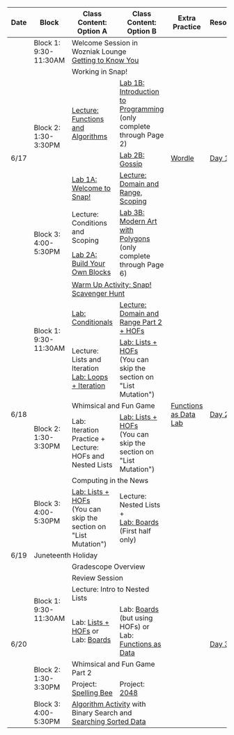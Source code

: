 <table class="table table-bordered schedule-table">
  <thead>
    <tr>
      <th>Date</th>
      <th>Block</th>
      <th>Class Content: Option A</th>
      <th>Class Content: Option B</th>
      <th>Extra Practice</th>
      <th>Resources/Links</th>
    </tr>
  </thead>
  <tbody class="js-scheduleContent">
    <tr>
      <td rowspan = "7">6/17</td>
      <td>Block 1: 9:30-11:30AM</td>
      <td colspan = "2">Welcome Session in Wozniak Lounge <br/> <a href="https://forms.gle/U8n623wJ3tb1U6DK7">Getting to Know You</a></td>
      <td rowspan = "7"><a href="https://docs.google.com/document/d/14yTQOcw_RqoeyT5H0eQZNCjQj1QWi84-KD8yaVftsCQ/edit">Wordle</a></td>
      <td rowspan = "7"><a href="https://forms.gle/vApBKmS3hwZcfAPy9">Day 1 Reflection</a></td>
    </tr>
    <tr>
      <td rowspan = "4">Block 2: 1:30-3:30PM</td>
      <td colspan = "2">Working in Snap!</td>
    </tr>
    <tr>
      <td rowspan = "2"><a href="https://docs.google.com/presentation/d/1JNsDRrr9ccE3mXnRKIvmXeAyBGE93W4gewTUYOAivFA/edit?usp=sharing">Lecture: Functions and Algorithms</a></td>
      <td><a href="https://bjc.edc.org/bjc-r/cur/programming/1-introduction/1-building-an-app/1-creating-a-snap-account.html?topic=nyc_bjc%2F1-intro-loops.topic&course=bjc4nyc.html&novideo&noassignment">Lab 1B: Introduction to Programming</a><br/>(only complete through Page 2)
      </td>
    </tr>
    <tr>
      <td><a href="https://bjc.edc.org/bjc-r/cur/programming/1-introduction/2-gossip-and-greet/1-pair-programming.html?topic=nyc_bjc%2F1-intro-loops.topic&course=bjc4nyc.html&novideo&noassignment">Lab 2B: Gossip</a></td>
    </tr>
    <tr>
      <td><a href="https://cs10.org/bjc-r/llab/html/topic.html?1&2&3&topic=berkeley_bjc%2Fintro_pair%2F1-introduction.topic&course&novideo&noreading&noassignment">Lab 1A: Welcome to Snap!</a></td>
      <td><a href="https://docs.google.com/presentation/d/1nCbASO4tRndnURuD8jf4-3m8Ul5umsCrjhFqpV2LGQg/edit#slide=id.g273b829c944_0_407">Lecture: Domain and Range, Scoping</a>
      </td>
    </tr>
    <tr>
      <td rowspan = "2">Block 3: 4:00-5:30PM</td>
      <td>Lecture: Conditions and Scoping</td>
      <td rowspan = "2"><a href="https://bjc.edc.org/bjc-r/cur/programming/1-introduction/3-drawing/1-exploring-motion.html?topic=nyc_bjc%2F1-intro-loops.topic&course=bjc4nyc.html&novideo&noassignment">Lab 3B: Modern Art with Polygons</a><br/>(only complete through Page 6)</td>
    </tr>
    <tr>
      <td><a href="https://cs10.org/bjc-r/cur/programming/loops/repeat-n/introduction-to-repeat-n.html?1&2&2&3&topic=berkeley_bjc%2Fintro_pair%2F2-loops-variables.topic&course=cs10_fa21.html&novideo&noreading&noassignment">Lab 2A: Build Your Own Blocks</a></td>
    </tr>
    <tr>
      <td rowspan = "7">6/18</td>
      <td rowspan = "3">Block 1: 9:30-11:30AM</td>
      <td colspan = "2"><a href="https://docs.google.com/document/d/e/2PACX-1vRNEOfcpEgIyjWxmMq-2nuLP999fEM_advfFTtcAl1lRaKDX8Yc72NoO5zAZweuOaVy8LIS_R_RvrxD/pub">Warm Up Activity: Snap! Scavenger Hunt</a></td>
      <td rowspan = "7"><a href="https://cs10.org/bjc-r/llab/html/topic.html?topic=berkeley_bjc%2Fhofs%2Fhofs-practice.topic&course&novideo&noreading&noassignment">Functions as Data Lab</a></td>
      <td rowspan = "7"><a href="https://forms.gle/9eauViDzEPUUtLcJ6">Day 2 Reflection</a></td>
    </tr>
    <tr>
      <td><a href="https://cs10.org/bjc-r/llab/html/topic.html?topic=berkeley_bjc%2Fintro_pair%2F2-conditionals-testing-su21.topic&course=cs10_fa21.html&novideo&noreading&noassignment">Lab: Conditionals</a></td>
      <td><a href="https://docs.google.com/presentation/d/1DcPKgc2Oqn37eUy9epi8jAnNTcR6XnYSlABalvROFf8/edit#slide=id.g2e67ce7e55a_0_48">Lecture: Domain and Range Part 2 + HOFs</a></td>
    </tr>
    <tr>
      <td>Lecture: Lists and Iteration <br/>
      <a href="https://snap.berkeley.edu/snap/snap.html#present:Username=jedi_force&ProjectName=Lab%3a%20Lists%20%2b%20Loops&editMode&noRun">Lab: Loops + Iteration</a></td>
      <td><a href="https://cs10.org/bjc-r/topic/topic.html?topic=berkeley_bjc/lists/lists-I.topic&course=cs10_su19.html&novideo&noreading&noassignment">Lab: Lists + HOFs</a><br/>(You can skip the section on "List Mutation")</td>
    </tr>
    <tr>
      <td rowspan = "2">Block 2: 1:30-3:30PM</td>
      <td colspan = "2">Whimsical and Fun Game</td>
    </tr>
    <tr>
      <td>Lab: Iteration Practice +<br/>Lecture: HOFs and Nested Lists</td>
      <td><a href="https://cs10.org/bjc-r/topic/topic.html?topic=berkeley_bjc/lists/lists-I.topic&course=cs10_su19.html&novideo&noreading&noassignment">Lab: Lists + HOFs</a><br/>(You can skip the section on "List Mutation")</td>
    </tr>
    <tr>
      <td rowspan = "2">Block 3: 4:00-5:30PM</td>
      <td colspan = "2">Computing in the News</td>
    </tr>
    <tr> 
      <td><a href="https://cs10.org/bjc-r/topic/topic.html?topic=berkeley_bjc/lists/lists-I.topic&course=cs10_su19.html&novideo&noreading&noassignment">Lab: Lists + HOFs</a><br/>(You can skip the section on "List Mutation")</td>
      <td>Lecture: Nested Lists +<br/><a href="https://cs10.org/bjc-r/topic/topic.html?topic=berkeley_bjc/lists/tic-tac-toe.topic&course=&novideo&noreading&noassignment">Lab: Boards</a> (First half only)</td>
    </tr>
    <tr>
      <td>6/19</td>
      <td colspan = "5">Juneteenth Holiday</td>
    </tr>
    <tr>
      <td rowspan = "7">6/20</td>
      <td rowspan = "4">Block 1: 9:30-11:30AM</td>
      <td colspan = "2">Gradescope Overview</td>
      <td rowspan = "7"></td>
      <td rowspan = "7"><a href="https://docs.google.com/forms/d/e/1FAIpQLSfDmmV5JFi5PrzmFYoQDPl4ggTDaq9lWt-j0mlqRdu6jXfing/viewform">Day 3 Reflection</a></td>
    </tr>
    <tr>
      <td colspan = "2">Review Session</td>
    </tr>
    <tr>
      <td colspan = "2">Lecture: Intro to Nested Lists</td>
    </tr>
    <tr>
      <td>Lab: <a href="https://cs10.org/bjc-r/topic/topic.html?topic=berkeley_bjc/lists/lists-I.topic&course=cs10_su19.html&novideo&noreading&noassignment">Lists + HOFs</a> or Lab: <a href="https://cs10.org/bjc-r/topic/topic.html?topic=berkeley_bjc/lists/tic-tac-toe.topic&course=&novideo&noreading&noassignment">Boards</a></td>
      <td>Lab: <a href="https://cs10.org/bjc-r/topic/topic.html?topic=berkeley_bjc/lists/tic-tac-toe.topic&course=&novideo&noreading&noassignment">Boards</a> (but using HOFs) or Lab: <a href="https://cs10.org/bjc-r/llab/html/topic.html?topic=berkeley_bjc%2Fhofs%2Fhofs-practice.topic&course&novideo&noreading&noassignment">Functions as Data</a></td>
    </tr>
    <tr>
      <td rowspan = "2">Block 2: 1:30-3:30PM</td>
      <td colspan = "2">Whimsical and Fun Game Part 2</td>
    </tr>
    <tr>
      <td>Project: <a href="https://docs.google.com/document/d/180psa7QELpesRzubYGV-1REMECGmFItsMSA2R8siIZA/edit#heading=h.casab6a7p3lb">Spelling Bee</a></td>
      <td>Project: <a href="https://docs.google.com/document/d/16quGw0eUFT__z67uH7NLr-twGBnXriL4SEIkn0XBLaM/edit">2048</a></td>
    </tr>
    <tr>
      <td rowspan = "2">Block 3: 4:00-5:30PM</td>
      <td colspan = "2"><a href="https://www.csfieldguide.org.nz/en/interactives/sorting-algorithms/">Algorithm Activity</a> with Binary Search and <a href="https://cs10.org/bjc-r/cur/programming/algorithms/algorithms-in-snap.html?topic=berkeley_bjc%2Fareas%2Falgorithms.topic&course&novideo&noreading&noassignment">Searching Sorted Data</a></td>
    </tr>
  </tbody>
</table>
